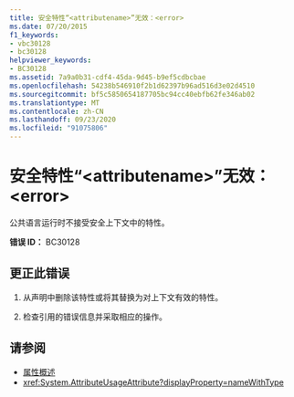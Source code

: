 ```yaml
---
title: 安全特性“<attributename>”无效：<error>
ms.date: 07/20/2015
f1_keywords:
- vbc30128
- bc30128
helpviewer_keywords:
- BC30128
ms.assetid: 7a9a0b31-cdf4-45da-9d45-b9ef5cdbcbae
ms.openlocfilehash: 54238b546910f2b1d62397b96ad516d3e02d4510
ms.sourcegitcommit: bf5c5850654187705bc94cc40ebfb62fe346ab02
ms.translationtype: MT
ms.contentlocale: zh-CN
ms.lasthandoff: 09/23/2020
ms.locfileid: "91075806"
---
```

# <a name="security-attribute-attributename-is-not-valid-error"></a>安全特性“\<attributename>”无效：\<error>

公共语言运行时不接受安全上下文中的特性。

**错误 ID：** BC30128

## <a name="to-correct-this-error"></a>更正此错误

1. 从声明中删除该特性或将其替换为对上下文有效的特性。

2. 检查引用的错误信息并采取相应的操作。

## <a name="see-also"></a>请参阅

- [属性概述](../programming-guide/concepts/attributes/index.md)
- <xref:System.AttributeUsageAttribute?displayProperty=nameWithType>
